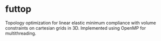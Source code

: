 # futtop

Topology optimization for linear elastic minimum compliance with volume constraints on cartesian grids in 3D. Implemented using OpenMP for multithreading.
